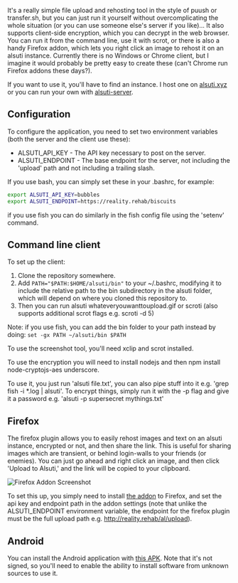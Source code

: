 It's a really simple file upload and rehosting tool in the style of puush or transfer.sh, but you can just run it yourself without overcomplicating the whole situation (or you can use someone else's server if you like)... It also supports client-side encryption, which you can decrypt in the web browser. You can run it from the command line, use it with scrot, or there is also a handy Firefox addon, which lets you right click an image to rehost it on an alsuti instance. Currently there is no Windows or Chrome client, but I imagine it would probably be pretty easy to create these (can't Chrome run Firefox addons these days?).

If you want to use it, you'll have to find an instance. I host one on [alsuti.xyz](https://alsuti.xyz) or you can run your own with [alsuti-server](https://github.com/reality/alsuti-server).

## Configuration

To configure the application, you need to set two environment variables (both the server and the client use these):

* ALSUTI_API_KEY - The API key necessary to post on the server.
* ALSUTI_ENDPOINT - The base endpoint for the server, not including the 'upload' path and not including a trailing slash.

If you use bash, you can simply set these in your .bashrc, for example:

```bash
export ALSUTI_API_KEY=bubbles
export ALSUTI_ENDPOINT=https://reality.rehab/biscuits
```

if you use fish you can do similarly in the fish config file using the 'setenv' command.

## Command line client

To set up the client:

1. Clone the repository somewhere.
2. Add ```PATH="$PATH:$HOME/alsuti/bin"``` to your ~/.bashrc, modifying it to include the relative path to the bin subdirectory in the alsuti folder, which will depend on where you cloned this repository to.
3. Then you can run alsuti whateveryouwanttoupload.gif or scroti (also supports additional scrot flags e.g. scroti -d 5)

Note: if you use fish, you can add the bin folder to your path instead by doing: ```set -gx PATH ~/alsuti/bin $PATH```

To use the screenshot tool, you'll need xclip and scrot installed.

To use the encryption you will need to install nodejs and then npm install node-cryptojs-aes underscore.

To use it, you just run 'alsuti file.txt', you can also pipe stuff into it e.g. 'grep fish -i *.log | alsuti'. To encrypt things, simply run it with the -p flag and give it a password e.g. 'alsuti -p supersecret mythings.txt'

## Firefox

The firefox plugin allows you to easily rehost images and text on an alsuti instance, encrypted or not, and then share the link. This is useful for sharing images which are transient, or behind login-walls to your friends (or enemies). You can just go ahead and right click an image, and then click 'Upload to Alsuti,' and the link will be copied to your clipboard.

![Firefox Addon Screenshot](http://reality.rehab/al/VyFaTRiox.png)

To set this up, you simply need to install [the addon](https://github.com/reality/alsuti/raw/master/firefox/alsuti_firefox_addon-0.0.6-an%2Bfx.xpi) to Firefox, and set the api key and endpoint path in the addon settings (note that unlike the ALSUTI_ENDPOINT environment variable, the endpoint for the firefox plugin must be the full upload path e.g. http://reality.rehab/al/upload).

## Android

You can install the Android application with [this APK](https://github.com/reality/alsuti/blob/master/android/app/build/outputs/apk/app-debug.apk). Note that it's not signed, so you'll need to enable the ability to install software from unknown sources to use it.
